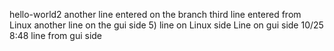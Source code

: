 hello-world2
another line entered on the branch
third line entered from Linux
another line on the gui side
5) line on Linux side
Line on gui side
10/25 8:48 line from gui side
